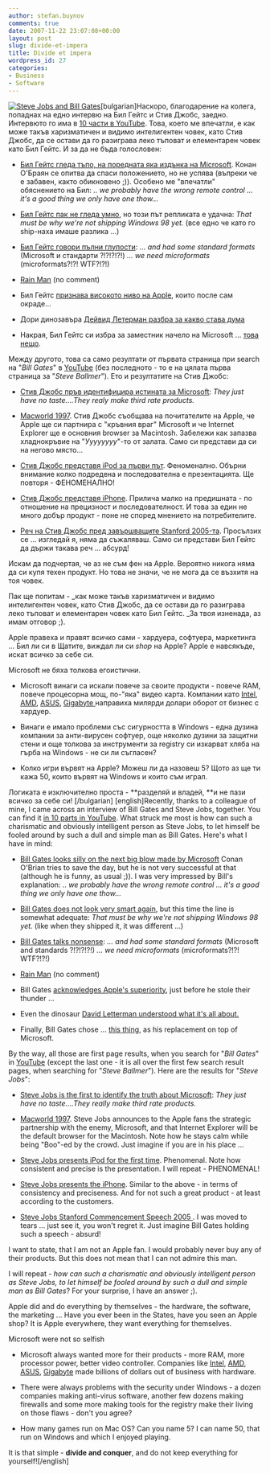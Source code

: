 ```yaml
---
author: stefan.buynov
comments: true
date: 2007-11-22 23:07:08+00:00
layout: post
slug: divide-et-impera
title: Divide et impera
wordpress_id: 27
categories:
- Business
- Software
---
```


[![Steve Jobs and Bill Gates](http://buynov.com/wordpress/wp-content/uploads/2007/11/bill_gates_steve_jobs.jpg)](http://buynov.com/wordpress/wp-content/uploads/2007/11/bill_gates_steve_jobs.jpg)[bulgarian]Наскоро, благодарение на колега, попаднах на едно интервю на Бил Гейтс и Стив Джобс, заедно. Интервюто го има в [10 части в YouTube](http://www.youtube.com/watch?v=6G3Vcy7u8Gs&feature=PlayList&p=C3B3FDED9799D8EB&index=0&playnext=1). Това, което ме впечатли, е как може такъв харизматичен и видимо интелигентен човек, като Стив Джобс, да се остави да го разиграва леко тъповат и елементарен човек като Бил Гейтс. И за да не бъда голословен:



	
  * [Бил Гейтс гледа тъпо, на поредната яка издънка на Microsoft](http://youtube.com/watch?v=j7EEbokKLHI). Конан О'Браян се опитва да спаси положението, но не успява (въпреки че е забавен, както обикновено ;)). Особено ме "впечатли" обяснението на Бил: _.. we probably have the wrong remote control ... it's a good thing we only have one thow..._

	
  * [Бил Гейтс пак не гледа умно](http://youtube.com/watch?v=RgriTO8UHvs), но този път репликата е удачна: _That must be why we're not shipping Windows 98 yet._ (все едно че като го ship-наха имаше разлика ...)

	
  * [Бил Гейтс говори пълни глупости](http://youtube.com/watch?v=Z9X-vHJ_Z-I): _... and had some standard formats_ (Microsoft и стандарти ?!?!?!?!)   _... we need microformats_ (microformats?!?! WTF?!?!)

	
  * [Rain Man](http://youtube.com/watch?v=0qNVe024RvI) (no comment)

	
  * Бил Гейтс [признава високото ниво на Apple](http://youtube.com/watch?v=Uau0aIbrzkQ&feature=related), които после сам окраде...

	
  * Дори динозавъра [Дейвид Летерман разбра за какво става дума](http://youtube.com/watch?v=5NoGbLI3ePA)

	
  * Накрая, Бил Гейтс си избра за заместник начело на Microsoft ... [това нещо](http://youtube.com/watch?v=8zEQhhaJsU4).


Между другото, това са само резултати от първата страница при search на "_Bill Gates_" в [YouTube](http://youtube.com/) (без последното - то е на цялата първа страница за "_Steve Ballmer_"). Ето и резултатите на Стив Джобс:



	
  * [Стив Джобс пръв идентифицира истината за Microsoft](http://youtube.com/watch?v=upzKj-1HaKw&feature=related): _They just have no taste....They realy make third rate products._

	
  * [Macworld 1997](http://youtube.com/watch?v=WxOp5mBY9IY). Стив Джобс съобщава на почитателите на Apple, че Apple ще си партнира с "кръвния враг" Microsoft и че Internet Explorer ще е основния browser за Macintosh. Забележи как запазва хладнокръвие на "_Уууууууу_"-то от залата. Само си представи да си на негово място...

	
  * [Стив Джобс представя iPod за първи път](http://youtube.com/watch?v=kN0SVBCJqLs). Феноменално. Обърни внимание колко подредена и последователна е презентацията. Ще повторя - ФЕНОМЕНАЛНО!

	
  * [Стив Джобс представя iPhone](http://youtube.com/watch?v=kN0SVBCJqLs). Прилича малко на предишната - по отношение на прецизност и последователност. И това за един не много добър продукт - поне не според мнението на потребителите.

	
  * [Реч на Стив Джобс пред завършващите Stanford 2005-та](http://youtube.com/watch?v=D1R-jKKp3NA). Просълзих се ... изгледай я, няма да съжаляваш. Само си представи Бил Гейтс да държи такава реч ... абсурд!


Искам да подчертая, че аз не съм фен на Apple. Вероятно никога няма да си купя техен продукт. Но това не значи, че не мога да се възхитя на тоя човек.

Пак ще попитам -  _как може такъв харизматичен и видимо интелигентен човек, като Стив Джобс, да се остави да го разиграва леко тъповат и елементарен човек като Бил Гейтс. _За твоя изненада, аз имам отговор ;).

Apple правeха и правят всичко сами - хардуера, софтуера, маркетинга ... Бил ли си в Щатите, виждал ли си _shop_ на Apple? Apple е навсякъде, искат всичко за себе си.

Microsoft не бяха толкова егоистични.



	
  * Microsoft винаги са искали повече за своите продукти - повече RAM, повече процесорна мощ, по-"яка" видео карта. Компании като [Intel](http://www.intel.com/), [AMD](http://www.amd.com), [ASUS](http://www.asus.com/), [Gigabyte ](http://www.gigabyte.com.tw/)направиха милярди долари оборот от бизнес с хардуер.

	
  * Винаги е имало проблеми със сигурността в Windows - една дузина компании за анти-вирусен софтуер, още няколко дузини за защитни стени и още толкова за инструменти за registry си изкарват хляба на гърба на Windows - не си ли съгласен?

	
  * Колко игри вървят на Apple? Можеш ли да назовеш 5? Щото аз ще ти кажа 50, които вървят на Windows и които съм играл.


Логиката е изключително проста - **разделяй и владей, **и не пази всичко за себе си!
[/bulgarian]
[english]Recently, thanks to a colleague of mine, I came across an interview of Bill Gates and Steve Jobs, together. You can find it [in 10 parts in YouTube](http://www.youtube.com/watch?v=6G3Vcy7u8Gs&feature=PlayList&p=C3B3FDED9799D8EB&index=0&playnext=1). What struck me most is how can such a charismatic and obviously intelligent person as Steve Jobs, to let himself be fooled around by such a dull and simple man as Bill Gates. Here's what I have in mind:



	
  * [Bill Gates looks silly on the next big blow made by Microsoft](http://youtube.com/watch?v=j7EEbokKLHI) Conan O'Brian tries to save the day, but he is not very successful at that (although he is funny, as usual ;)). I was very impressed by Bill's explanation: _.. we probably have the wrong remote control ... it's a good thing we only have one thow..._

	
  * [Bill Gates does not look very smart again](http://youtube.com/watch?v=RgriTO8UHvs), but this time the line is somewhat adequate: _That must be why we're not shipping Windows 98 yet._ (like when they shipped it, it was different ...)

	
  * [Bill Gates talks nonsense](http://youtube.com/watch?v=Z9X-vHJ_Z-I): _... and had some standard formats_ (Microsoft and standards ?!?!?!?!)   _... we need microformats_ (microformats?!?! WTF?!?!)

	
  * [Rain Man](http://youtube.com/watch?v=0qNVe024RvI) (no comment)

	
  * Bill Gates [acknowledges Apple's superiority](http://youtube.com/watch?v=Uau0aIbrzkQ&feature=related), just before he stole their thunder ...

	
  * Even the dinosaur [David Letterman understood what it's all about.](http://youtube.com/watch?v=5NoGbLI3ePA)

	
  * Finally, Bill Gates chose ... [this thing](http://youtube.com/watch?v=8zEQhhaJsU4), as his replacement on top of Microsoft.


By the way, all those are first page results, when you search for "_Bill Gates_" in [YouTube](http://youtube.com/) (except the last one - it is all over the first few search result pages, when searching for "_Steve Ballmer_"). Here are the results for "_Steve Jobs_":



	
  * [Steve Jobs is the first to identify the truth about Microsoft](http://youtube.com/watch?v=upzKj-1HaKw&feature=related): _They just have no taste....They really make third rate products._

	
  * [Macworld 1997](http://youtube.com/watch?v=WxOp5mBY9IY). Steve Jobs announces to the Apple fans the strategic partnership with the enemy, Microsoft, and that Internet Explorer will be the default browser for the Macintosh. Note how he stays calm while being "Boo"-ed by the crowd. Just imagine if you are in his place ...

	
  * [Steve Jobs presents iPod for the first time](http://youtube.com/watch?v=kN0SVBCJqLs). Phenomenal. Note how consistent and precise is the presentation. I will repeat - PHENOMENAL!

	
  * [Steve Jobs presents the  iPhone](http://youtube.com/watch?v=kN0SVBCJqLs). Similar to the above - in terms of consistency and preciseness. And for not such a great product - at least according to the customers.

	
  * [Steve Jobs Stanford Commencement Speech 2005 ](http://youtube.com/watch?v=D1R-jKKp3NA). I was moved to tears ... just see it, you won't regret it. Just imagine Bill Gates holding such a speech - absurd!


I want to state, that I am not an Apple fan. I would probably never buy any of their products. But this does not mean that I can not admire this man.

I will repeat - _how can such a charismatic and obviously intelligent person as Steve Jobs, to let himself be fooled around by such a dull and simple man as Bill Gates_? For your surprise, I have an answer ;).

Apple did and do everything by themselves - the hardware, the software, the marketing ... Have you ever been in the States, have you seen an Apple shop? It is Apple everywhere, they want everything for themselves.

Microsoft were not so selfish



	
  * Microsoft always wanted more for their products - more RAM, more processor power, better video controller. Companies like [Intel](http://www.intel.com/), [AMD](http://www.amd.com), [ASUS](http://www.asus.com/), [Gigabyte](http://www.gigabyte.com.tw/) made billions of dollars out of business with hardware.

	
  * There were always problems with the security under Windows - a dozen companies making anti-virus software, another few dozens making firewalls and some more making tools for the registry make their living on those flaws - don't you agree?

	
  * How many games run on Mac OS? Can you name 5? I can name 50, that run on Windows and which I enjoyed playing.


It is that simple - **divide and conquer**, and do not keep everything for yourself![/english]
